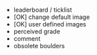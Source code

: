- leaderboard / ticklist
- [OK] change default image
- [OK] user defined images
- perceived grade
- comment
- obsolete boulders

